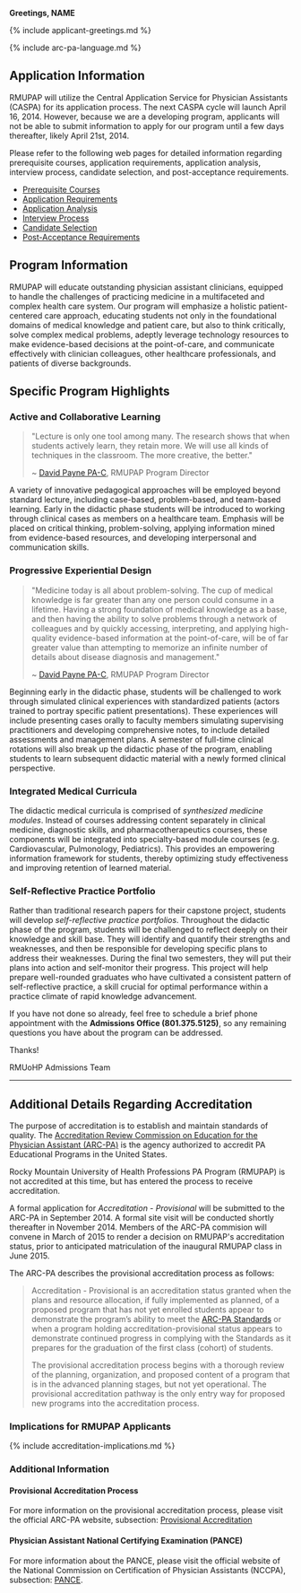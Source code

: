 **Greetings, NAME**

{% include applicant-greetings.md %}

{% include arc-pa-language.md %}

## Application Information

RMUPAP will utilize the Central Application Service for Physician Assistants (CASPA) for its application process. The next CASPA cycle will launch April 16, 2014. However, because we are a developing program, applicants will not be able to submit information to apply for our program until a few days thereafter, likely April 21st, 2014. 

Please refer to the following web pages for detailed information regarding prerequisite courses, application requirements, application analysis, interview process, candidate selection, and post-acceptance requirements.

- [Prerequisite Courses]()
- [Application Requirements]()
- [Application Analysis]()
- [Interview Process]()
- [Candidate Selection]()
- [Post-Acceptance Requirements]()

## Program Information

RMUPAP will educate outstanding physician assistant clinicians, equipped to handle the challenges of practicing medicine in a multifaceted and complex health care system. Our program will emphasize a holistic patient-centered care approach, educating students not only in the foundational domains of medical knowledge and patient care, but also to think critically, solve complex medical problems, adeptly leverage technology resources to make evidence-based decisions at the point-of-care, and communicate effectively with clinician colleagues, other healthcare professionals, and patients of diverse backgrounds. 

## Specific Program Highlights

### Active and Collaborative Learning  

>"Lecture is only one tool among many. The research shows that when students actively learn, they retain more. We will use all kinds of techniques in the classroom. The more creative, the better."
>
>~ [David Payne PA-C][dP], RMUPAP Program Director

A variety of innovative pedagogical approaches will be employed beyond standard lecture, including case-based, problem-based, and team-based learning. Early in the didactic phase students will be introduced to working through clinical cases as members on a healthcare team. Emphasis will be placed on critical thinking, problem-solving, applying information mined from evidence-based resources, and developing interpersonal and communication skills. 

### Progressive Experiential Design  

>"Medicine today is all about problem-solving. The cup of medical knowledge is far greater than any one person could consume in a lifetime. Having a strong foundation of medical knowledge as a base, and then having the ability to solve problems through a network of colleagues and by quickly accessing, interpreting, and applying high-quality evidence-based information at the point-of-care, will be of far greater value than attempting to memorize an infinite number of details about disease diagnosis and management."
>
>~ [David Payne PA-C][dP], RMUPAP Program Director

Beginning early in the didactic phase, students will be challenged to work through simulated clinical experiences with standardized patients (actors trained to portray specific patient presentations). These experiences will include presenting cases orally to faculty members simulating supervising practitioners and developing comprehensive notes, to include detailed assessments and management plans. A semester of full-time clinical rotations will also break up the didactic phase of the program, enabling students to learn subsequent didactic material with a newly formed clinical perspective.

### Integrated Medical Curricula

The didactic medical curricula is comprised of _synthesized medicine modules_. Instead of courses addressing content separately in clinical medicine, diagnostic skills, and pharmacotherapeutics courses, these components will be integrated into specialty-based module courses (e.g. Cardiovascular, Pulmonology, Pediatrics). This provides an empowering information framework for students, thereby optimizing study effectiveness and improving retention of learned material.

### Self-Reflective Practice Portfolio

Rather than traditional research papers for their capstone project, students will develop _self-reflective practice portfolios_. Throughout the didactic phase of the program, students will be challenged to reflect deeply on their knowledge and skill base. They will identify and quantify their strengths and weaknesses, and then be responsible for developing specific plans to address their weaknesses. During the final two semesters, they will put their plans into action and self-monitor their progress. This project will help prepare well-rounded graduates who have cultivated a consistent pattern of self-reflective practice, a skill crucial for optimal performance within a practice climate of rapid knowledge advancement.

If you have not done so already, feel free to schedule a brief phone appointment with the **Admissions Office (801.375.5125)**, so any remaining questions you have about the program can be addressed.

Thanks!

RMUoHP Admissions Team


---

## Additional Details Regarding Accreditation

The purpose of accreditation is to establish and maintain standards of quality. The [Accreditation Review Commission on Education for the Physician Assistant (ARC-PA)][arc] is the agency authorized to accredit PA Educational Programs in the United States.

Rocky Mountain University of Health Professions PA Program (RMUPAP) is not accredited at this time, but has entered the process to receive accreditation.

A formal application for _Accreditation - Provisional_ will be submitted to the ARC-PA in September 2014. A formal site visit will be conducted shortly thereafter in November 2014. Members of the ARC-PA commision will convene in March of 2015 to render a decision on RMUPAP's accreditation status, prior to anticipated matriculation of the inaugural RMUPAP class in June 2015.

The ARC-PA describes the provisional accreditation process as follows:

> Accreditation - Provisional is an accreditation status granted when the plans and resource allocation, if fully implemented as planned, of a proposed program that has not yet enrolled students appear to demonstrate the program’s ability to meet the [ARC-PA Standards][standards] or when a program holding accreditation-provisional status appears to demonstrate continued progress in complying with the Standards as it prepares for the graduation of the first class (cohort) of students.
> 
> The provisional accreditation process begins with a thorough review of the planning, organization, and proposed content of a program that is in the advanced planning stages, but not yet operational. The provisional accreditation pathway is the only entry way for proposed new programs into the accreditation process.

### Implications for RMUPAP Applicants

{% include accreditation-implications.md %}

### Additional Information

#### Provisional Accreditation Process

For more information on the provisional accreditation process, please visit the official ARC-PA website, subsection: [Provisional Accreditation][arc-provisional] 

#### Physician Assistant National Certifying Examination (PANCE) 

For more information about the PANCE, please visit the official website of the National Commission on Certification of Physician Assistants (NCCPA), subsection: [PANCE][pance].

[arc]: http://www.arc-pa.org
[pance]: https://www.nccpa.net/pance
[standards]: http://www.arc-pa.org/acc_standards/
[arc-provisional]: http://www.arc-pa.org/provisional_acc/information.html
[dP]: http://bit.ly/dP-CV

